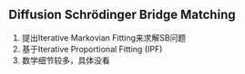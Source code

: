 ## Diffusion Schrödinger Bridge Matching
1. 提出Iterative Markovian Fitting来求解SB问题
2. 基于Iterative Proportional Fitting (IPF)
3. 数学细节较多，具体没看